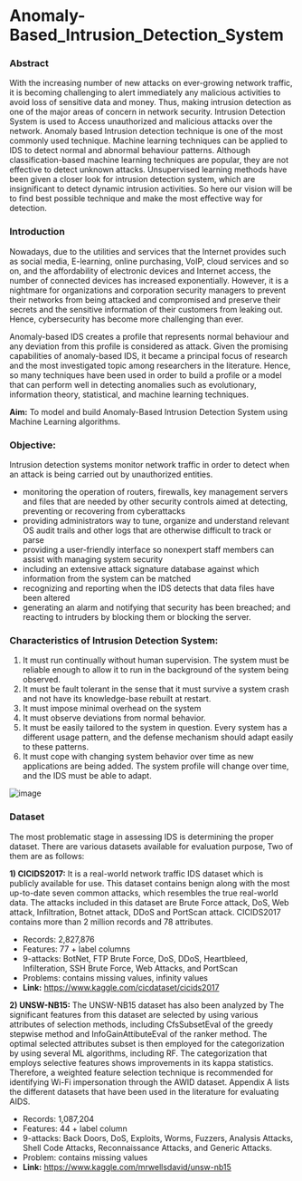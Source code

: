 # Anomaly-Based_Intrusion_Detection_System

### Abstract
With the increasing number of new attacks on ever-growing network traffic, it is becoming challenging to alert immediately any malicious activities to avoid loss of sensitive data and money. Thus, making intrusion detection as one of the major areas of concern in network security. Intrusion Detection System is used to Access unauthorized and malicious attacks over the network. Anomaly based Intrusion detection technique is one of the most commonly used technique. Machine learning techniques can be applied to IDS to detect normal and abnormal behaviour patterns. Although classification-based machine learning techniques are popular, they are not effective to detect unknown attacks. Unsupervised learning methods have been given a closer look for intrusion detection system, which are insignificant to detect dynamic intrusion activities. So here our vision will be to find best possible technique and make the most effective way for detection.


### Introduction
Nowadays, due to the utilities and services that the Internet provides such as social media, E-learning, online purchasing, VoIP, cloud services and so on, and the affordability of electronic devices and Internet access, the number of connected devices has increased exponentially. However, it is a nightmare for organizations and corporation security managers to prevent their networks from being attacked and compromised and preserve their secrets and the sensitive information of their customers from leaking out. Hence, cybersecurity has become more challenging than ever.

Anomaly-based IDS creates a profile that represents normal behaviour and any deviation from this profile is considered as attack. Given the promising capabilities of anomaly-based IDS, it became a principal focus of research and the most investigated topic among researchers in the literature. Hence, so many techniques have been used in order to build a profile or a model that can perform well in detecting anomalies such as evolutionary, information theory, statistical, and machine learning techniques.


**Aim:** To model and build Anomaly-Based Intrusion Detection System using Machine Learning algorithms.

### Objective:
Intrusion detection systems monitor network traffic in order to detect when an attack is being carried out by unauthorized entities.
* monitoring the operation of routers, firewalls, key management servers and files that are needed by other security controls aimed at detecting, preventing or recovering from cyberattacks
* providing administrators way to tune, organize and understand relevant OS audit trails and other logs that are otherwise difficult to track or parse
* providing a user-friendly interface so nonexpert staff members can assist with managing system security
* including an extensive attack signature database against which information from the system can be matched
* recognizing and reporting when the IDS detects that data files have been altered
* generating an alarm and notifying that security has been breached; and reacting to intruders by blocking them or blocking the server.


### Characteristics of Intrusion Detection System:
1) It must run continually without human supervision. The system must be reliable enough to allow it to run in the background of the system being observed.
2) It must be fault tolerant in the sense that it must survive a system crash and not have its knowledge-base rebuilt at restart.
3) It must impose minimal overhead on the system
4) It must observe deviations from normal behavior.
5) It must be easily tailored to the system in question. Every system has a different usage pattern, and the defense mechanism should adapt easily to these patterns.
6) It must cope with changing system behavior over time as new applications are being added. The system profile will change over time, and the IDS must be able to adapt.

![image](https://user-images.githubusercontent.com/63646378/147218692-eb24b6e7-6287-4e0a-9f3c-2f8ce41fce78.png)

### Dataset
The most problematic stage in assessing IDS is determining the proper dataset. There are various datasets available for evaluation purpose, Two of them are as follows:

**1) CICIDS2017:** It is a real-world network traffic IDS dataset which is publicly available for use. This dataset contains benign along with the most up-to-date seven common attacks, which resembles the true real-world data. The attacks included in this dataset are Brute Force attack, DoS, Web attack, Infiltration, Botnet attack, DDoS and PortScan attack. CICIDS2017 contains more than 2 million records and 78 attributes.
* Records: 2,827,876
* Features: 77 + label columns
* 9-attacks: BotNet, FTP Brute Force, DoS, DDoS, Heartbleed, Infilteration, SSH Brute Force, Web Attacks, and PortScan
* Problems: contains missing values, infinity values
* **Link:** https://www.kaggle.com/cicdataset/cicids2017

**2) UNSW-NB15:** The UNSW-NB15 dataset has also been analyzed by The significant features from this dataset are selected by using various attributes of selection methods, including CfsSubsetEval of the greedy stepwise method and InfoGainAttibuteEval of the ranker method. The optimal selected attributes subset is then employed for the categorization by using several ML algorithms, including RF. The categorization that employs selective features shows improvements in its kappa statistics. Therefore, a weighted feature selection technique is recommended for identifying Wi-Fi impersonation through the AWID dataset. Appendix A lists the different datasets that have been used in the literature for evaluating AIDS.
* Records: 1,087,204
* Features: 44 + label column
* 9-attacks: Back Doors, DoS, Exploits, Worms, Fuzzers, Analysis Attacks, Shell Code Attacks, Reconnaissance Attacks, and Generic Attacks.
* Problem: contains missing values
* **Link:** https://www.kaggle.com/mrwellsdavid/unsw-nb15

